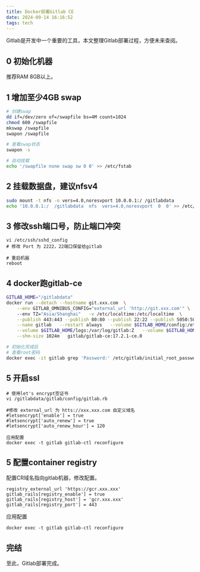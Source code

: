 ```yaml
---
title: Docker部署Gitlab CE
date: 2024-09-14 16:16:52
tags: tech
---
```


Gitlab是开发中一个重要的工具，本文整理Gitlab部署过程，方便未来查阅。

## 0 初始化机器
推荐RAM 8GB以上。

## 1 增加至少4GB swap
```sh
# 创建swap
dd if=/dev/zero of=/swapfile bs=4M count=1024
chmod 600 /swapfile
mkswap /swapfile
swapon /swapfile

# 查看swap状态
swapon -s 

# 自动挂载
echo '/swapfile none swap sw 0 0' >> /etc/fstab
```

## 2 挂载数据盘，建议nfsv4
```sh
sudo mount -t nfs -o vers=4.0,noresvport 10.0.0.1:/ /gitlabdata
echo '10.0.0.1:/  /gitlabdata  nfs  vers=4.0,noresvport  0  0' >> /etc/fstab
```

## 3 修改ssh端口号，防止端口冲突
```
vi /etc/ssh/sshd_config
# 修改 Port 为 2222，22端口保留给gitlab

# 重启机器
reboot 
```

## 4 docker跑gitlab-ce
```sh
GITLAB_HOME="/gitlabdata"
docker run --detach --hostname git.xxx.com  \
    --env GITLAB_OMNIBUS_CONFIG="external_url 'http://git.xxx.com'" \       # 自定义域名，指向本机器
    --env TZ="Asia/Shanghai"   -v /etc/localtime:/etc/localtime  \
    --publish 443:443 --publish 80:80 --publish 22:22 --publish 5050:5050 \
    --name gitlab   --restart always   --volume $GITLAB_HOME/config:/etc/gitlab:Z   \
    --volume $GITLAB_HOME/logs:/var/log/gitlab:Z   --volume $GITLAB_HOME/data:/var/opt/gitlab:Z   \
    --shm-size 1024m   gitlab/gitlab-ce:17.2.1-ce.0

# 初始化完成后
# 查看root密码
docker exec -it gitlab grep 'Password:' /etc/gitlab/initial_root_password
```



## 5 开启ssl
```
# 使用let's encrypt签证书
vi /gitlabdata/gitlab/config/gitlab.rb

#修改 external_url 为 htts://xxx.xxx.com 自定义域名
#letsencrypt['enable'] = true
#letsencrypt['auto_renew'] = true
#letsencrypt['auto_renew_hour'] = 120

应用配置
docker exec -t gitlab gitlab-ctl reconfigure
```

## 5 配置container registry
配置CR域名指向gitlab机器，修改配置。
```
registry_external_url 'https://gcr.xxx.xxx'
gitlab_rails[registry_enable'] = true
gitlab_rails[registry_host'] = 'gcr.xxx.xxx'
gitlab_rails[registry_port'] = 443
```
应用配置
```
docker exec -t gitlab gitlab-ctl reconfigure
```

## 完结
至此，Gitlab部署完成。